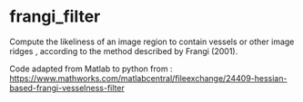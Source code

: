 # frangi_filter
Compute the likeliness of an image region to contain vessels or other image ridges , according to the method described by Frangi (2001).

Code adapted from Matlab to python from : https://www.mathworks.com/matlabcentral/fileexchange/24409-hessian-based-frangi-vesselness-filter
